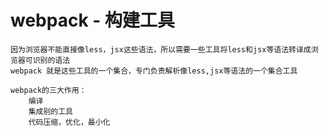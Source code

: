 
#   webpack - 构建工具
    因为浏览器不能直接像less，jsx这些语法，所以需要一些工具将less和jsx等语法转译成浏览器可识别的语法
    webpack 就是这些工具的一个集合，专门负责解析像less,jsx等语法的一个集合工具

    webpack的三大作用：
        编译
        集成别的工具
        代码压缩，优化，最小化
